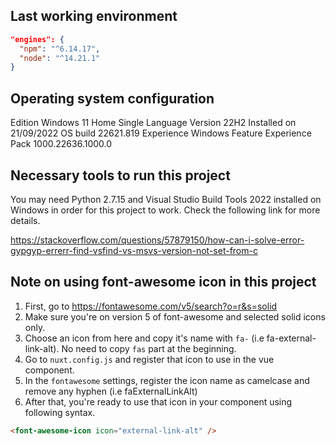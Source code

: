 ## Last working environment

```json
"engines": {
  "npm": "^6.14.17",
  "node": "^14.21.1"
}
```

## Operating system configuration

Edition Windows 11 Home Single Language
Version 22H2
Installed on 21/09/2022
OS build 22621.819
Experience Windows Feature Experience Pack 1000.22636.1000.0

## Necessary tools to run this project

You may need Python 2.7.15 and Visual Studio Build Tools 2022 installed on Windows in order for this project to work. Check the following link for more details.

https://stackoverflow.com/questions/57879150/how-can-i-solve-error-gypgyp-errerr-find-vsfind-vs-msvs-version-not-set-from-c

## Note on using font-awesome icon in this project

1. First, go to https://fontawesome.com/v5/search?o=r&s=solid
2. Make sure you're on version 5 of font-awesome and selected solid icons only.
3. Choose an icon from here and copy it's name with `fa-` (i.e fa-external-link-alt). No need to copy `fas` part at the beginning.
4. Go to `nuxt.config.js` and register that icon to use in the vue component.
5. In the `fontawesome` settings, register the icon name as camelcase and remove any hyphen (i.e faExternalLinkAlt)
6. After that, you're ready to use that icon in your component using following syntax.

```html
<font-awesome-icon icon="external-link-alt" />
```
